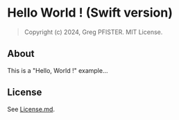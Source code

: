 # Hello World ! (Swift version)

> Copyright (c) 2024, Greg PFISTER. MIT License.

## About

This is a "Hello, World !" example...

## License

See [License.md](./LICENSE.md).
